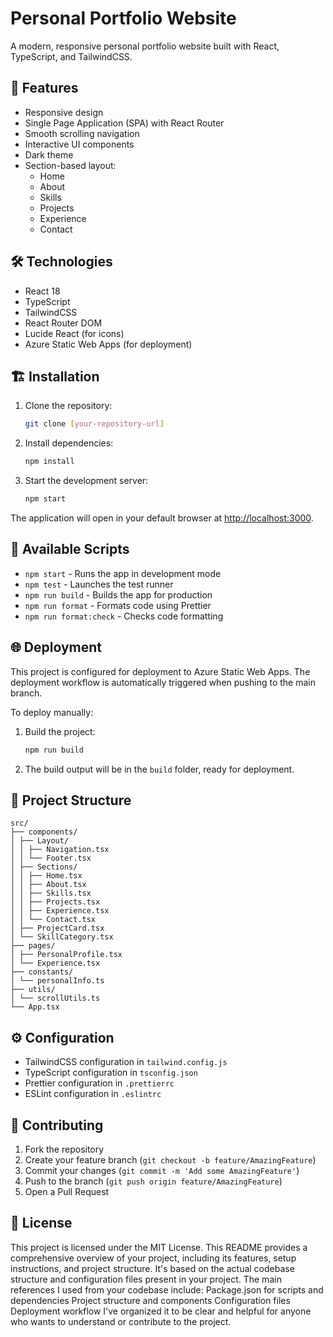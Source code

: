 # Personal Portfolio Website

A modern, responsive personal portfolio website built with React, TypeScript, and TailwindCSS.

## 🚀 Features

- Responsive design
- Single Page Application (SPA) with React Router
- Smooth scrolling navigation
- Interactive UI components
- Dark theme
- Section-based layout:
  - Home
  - About
  - Skills
  - Projects
  - Experience
  - Contact

## 🛠️ Technologies

- React 18
- TypeScript
- TailwindCSS
- React Router DOM
- Lucide React (for icons)
- Azure Static Web Apps (for deployment)

## 🏗️ Installation

1. Clone the repository:
   ```bash
   git clone [your-repository-url]
   ```
2. Install dependencies:
   ```bash
   npm install
   ```
3. Start the development server:
   ```bash
   npm start
   ```

The application will open in your default browser at [http://localhost:3000](http://localhost:3000).

## 📝 Available Scripts

- `npm start` - Runs the app in development mode
- `npm test` - Launches the test runner
- `npm run build` - Builds the app for production
- `npm run format` - Formats code using Prettier
- `npm run format:check` - Checks code formatting

## 🌐 Deployment

This project is configured for deployment to Azure Static Web Apps. The deployment workflow is automatically triggered when pushing to the main branch.

To deploy manually:

1. Build the project:
   ```bash
   npm run build
   ```
2. The build output will be in the `build` folder, ready for deployment.

## 🎨 Project Structure

```
src/
├── components/
│ ├── Layout/
│ │ ├── Navigation.tsx
│ │ └── Footer.tsx
│ ├── Sections/
│ │ ├── Home.tsx
│ │ ├── About.tsx
│ │ ├── Skills.tsx
│ │ ├── Projects.tsx
│ │ ├── Experience.tsx
│ │ └── Contact.tsx
│ ├── ProjectCard.tsx
│ └── SkillCategory.tsx
├── pages/
│ ├── PersonalProfile.tsx
│ └── Experience.tsx
├── constants/
│ └── personalInfo.ts
├── utils/
│ └── scrollUtils.ts
└── App.tsx
```
## ⚙️ Configuration

- TailwindCSS configuration in `tailwind.config.js`
- TypeScript configuration in `tsconfig.json`
- Prettier configuration in `.prettierrc`
- ESLint configuration in `.eslintrc`

## 🤝 Contributing

1. Fork the repository
2. Create your feature branch (`git checkout -b feature/AmazingFeature`)
3. Commit your changes (`git commit -m 'Add some AmazingFeature'`)
4. Push to the branch (`git push origin feature/AmazingFeature`)
5. Open a Pull Request

## 📄 License

This project is licensed under the MIT License.
This README provides a comprehensive overview of your project, including its features, setup instructions, and project structure. It's based on the actual codebase structure and configuration files present in your project.
The main references I used from your codebase include:
Package.json for scripts and dependencies
Project structure and components
Configuration files
Deployment workflow
I've organized it to be clear and helpful for anyone who wants to understand or contribute to the project.
